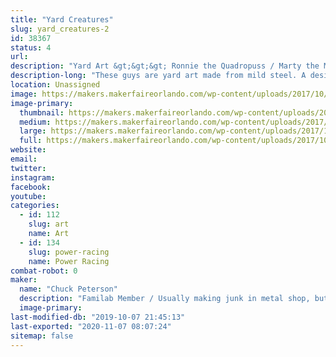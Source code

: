 ```yaml
---
title: "Yard Creatures"
slug: yard_creatures-2
id: 38367
status: 4
url: 
description: "Yard Art &gt;&gt;&gt; Ronnie the Quadropuss / Marty the Mahi / Walter the Pelican"
description-long: "These guys are yard art made from mild steel. A design was drawn in Fusion360. That was loaded into the laser and cut from 1/4\" MDF and plywood to be used as templates for each part. The templates were clamped onto sheets of mild steel. A plasma cutter was used to cut the sheet metal. A couple hours with a grinder and they were ready for steel rods to be MIG welded on so that each piece can be inserted into the ground and stand on their own. I plan on promoting a moderate amount of surface rust before neutralizing it and painting with clear coat for long term protection against further weathering."
location: Unassigned
image: https://makers.makerfaireorlando.com/wp-content/uploads/2017/10/20171013_175715-1024x768.jpg
image-primary:
  thumbnail: https://makers.makerfaireorlando.com/wp-content/uploads/2017/10/20171013_175715-150x150.jpg
  medium: https://makers.makerfaireorlando.com/wp-content/uploads/2017/10/20171013_175715-300x225.jpg
  large: https://makers.makerfaireorlando.com/wp-content/uploads/2017/10/20171013_175715-1024x768.jpg
  full: https://makers.makerfaireorlando.com/wp-content/uploads/2017/10/20171013_175715.jpg
website: 
email: 
twitter: 
instagram: 
facebook: 
youtube: 
categories:
  - id: 112
    slug: art
    name: Art
  - id: 134
    slug: power-racing
    name: Power Racing
combat-robot: 0
maker:
  name: "Chuck Peterson"
  description: "Familab Member / Usually making junk in metal shop, but also tend to spend way too much time with the laser, welder, plasma cutter and wood shop..."
  image-primary: 
last-modified-db: "2019-10-07 21:45:13"
last-exported: "2020-11-07 08:07:24"
sitemap: false
---
```


